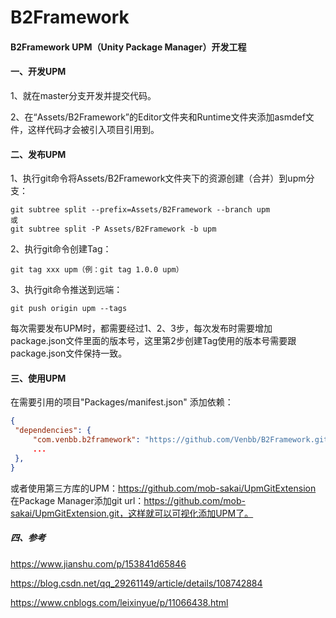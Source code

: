 # B2Framework

#### B2Framework UPM（Unity Package Manager）开发工程

#### 一、开发UPM

1、就在master分支开发并提交代码。

2、在“Assets/B2Framework”的Editor文件夹和Runtime文件夹添加asmdef文件，这样代码才会被引入项目引用到。

#### 二、发布UPM

1、执行git命令将Assets/B2Framework文件夹下的资源创建（合并）到upm分支：		

```shell
git subtree split --prefix=Assets/B2Framework --branch upm
或
git subtree split -P Assets/B2Framework -b upm
```

2、执行git命令创建Tag：		

```shell
git tag xxx upm（例：git tag 1.0.0 upm）
```

3、执行git命令推送到远端：

```shell
git push origin upm --tags
```

每次需要发布UPM时，都需要经过1、2、3步，每次发布时需要增加package.json文件里面的版本号，这里第2步创建Tag使用的版本号需要跟package.json文件保持一致。

#### 三、使用UPM

在需要引用的项目"Packages/manifest.json" 添加依赖：

```json
{
 "dependencies": {
     "com.venbb.b2framework": "https://github.com/Venbb/B2Framework.git#1.0.0",
     ...
 },
}
```

或者使用第三方库的UPM：https://github.com/mob-sakai/UpmGitExtension
在Package Manager添加git url：https://github.com/mob-sakai/UpmGitExtension.git，这样就可以可视化添加UPM了。

##### 四、参考

https://www.jianshu.com/p/153841d65846

https://blog.csdn.net/qq_29261149/article/details/108742884

https://www.cnblogs.com/leixinyue/p/11066438.html

